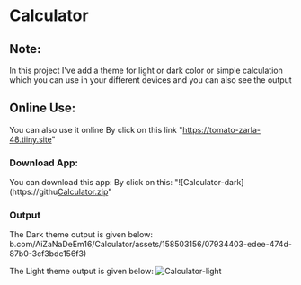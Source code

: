 # Calculator

## Note:

In this project I've add a theme for light or dark color or simple calculation which you can use in your different devices and you can also see the output

## Online Use:
You can also use it online
By click on this link "https://tomato-zarla-48.tiiny.site"

### Download App:
You can download this app:
By click on this: "![Calculator-dark](https://githu[Calculator.zip](https://github.com/user-attachments/files/15747437/Calculator.zip)"

### Output

The Dark theme output is given below:
b.com/AiZaNaDeEm16/Calculator/assets/158503156/07934403-edee-474d-87b0-3cf3bdc156f3)

The Light theme output is given below:
![Calculator-light](https://github.com/AiZaNaDeEm16/Calculator/assets/158503156/bea44ce3-3a34-4d36-8293-5bbd557bdfc2)
